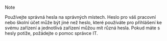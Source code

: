   > [!NOTE]
  > Používejte správná hesla na správných místech. Heslo pro váš pracovní nebo školní účet může být jiné než heslo, které používáte pro přihlášení ke svému zařízení a jednotlivá zařízení můžou mít různá hesla. Pokud máte s hesly potíže, požádejte o pomoc správce IT.


<!--HONumber=Nov16_HO4-->


